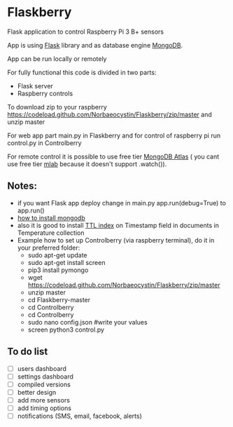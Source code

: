 # Flaskberry
Flask application to control Raspberry Pi 3 B+ sensors

App is using [Flask](http://flask.pocoo.org/) library and as database engine [MongoDB](https://www.mongodb.com/).

App can be run locally or remotely

For fully functional this code is divided in two parts: 
  * Flask server
  * Raspberry controls
  
 To download zip to your raspberry https://codeload.github.com/Norbaeocystin/Flaskberry/zip/master
 and unzip master
 
 For web app part main.py in Flaskberry and for control of raspberry pi run control.py in Controlberry
 
 For remote control it is possible to use free tier [MongoDB Atlas](https://www.mongodb.com/cloud/atlas) ( you cant use free tier [mlab](https://mlab.com/) because it doesn't support .watch()).
 
 ## Notes:
   * if you want Flask app deploy change in main.py app.run(debug=True) to app.run()
   * [how to install mongodb](https://docs.mongodb.com/manual/installation/)
   * also it is good to install [TTL index](https://docs.mongodb.com/manual/core/index-ttl/) on Timestamp field in documents in Temperature collection
   * Example how to set up Controlberry (via raspberry terminal), do it in your preferred folder:
     * sudo apt-get update
     * sudo apt-get install screen
     * pip3 install pymongo
     * wget https://codeload.github.com/Norbaeocystin/Flaskberry/zip/master
     * unzip master
     * cd Flaskberry-master
     * cd Controlberry
     * cd Controlberry
     * sudo nano config.json #write your values
     * screen python3 control.py
 
 ## To do list
 - [ ] users dashboard
 - [ ] settings dashboard
 - [ ] compiled versions
 - [ ] better design
 - [ ] add more sensors
 - [ ] add timing options
 - [ ] notifications (SMS, email, facebook, alerts)

